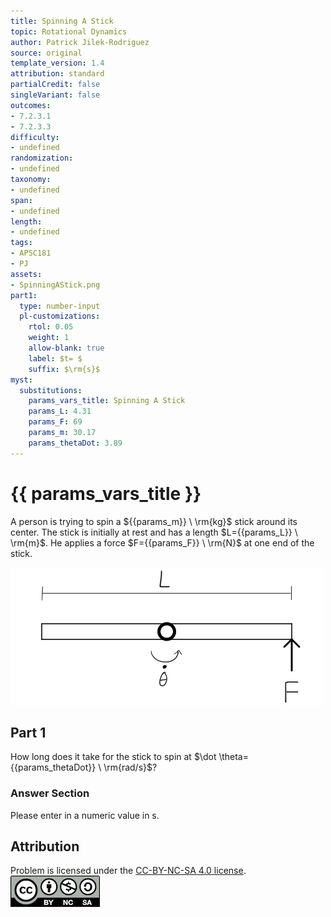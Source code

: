 ```yaml
---
title: Spinning A Stick
topic: Rotational Dynamics
author: Patrick Jilek-Rodriguez
source: original
template_version: 1.4
attribution: standard
partialCredit: false
singleVariant: false
outcomes:
- 7.2.3.1
- 7.2.3.3
difficulty:
- undefined
randomization:
- undefined
taxonomy:
- undefined
span:
- undefined
length:
- undefined
tags:
- APSC181
- PJ
assets:
- SpinningAStick.png
part1:
  type: number-input
  pl-customizations:
    rtol: 0.05
    weight: 1
    allow-blank: true
    label: $t= $
    suffix: $\rm{s}$
myst:
  substitutions:
    params_vars_title: Spinning A Stick
    params_L: 4.31
    params_F: 69
    params_m: 30.17
    params_thetaDot: 3.89
---
```

# {{ params_vars_title }}
A person is trying to spin a ${{params_m}} \ \rm{kg}$ stick around its center.
The stick is initially at rest and has a length $L={{params_L}} \ \rm{m}$.
He applies a force $F={{params_F}} \ \rm{N}$ at one end of the stick.

<img src="SpinningAStick.png" width=500 alt="A stick of length L rotating about its center at theta dot." >

## Part 1

How long does it take for the stick to spin at $\dot \theta={{params_thetaDot}} \ \rm{rad/s}$?

### Answer Section

Please enter in a numeric value in s.

## Attribution

Problem is licensed under the [CC-BY-NC-SA 4.0 license](https://creativecommons.org/licenses/by-nc-sa/4.0/).<br> ![The Creative Commons 4.0 license requiring attribution-BY, non-commercial-NC, and share-alike-SA license.](https://raw.githubusercontent.com/firasm/bits/master/by-nc-sa.png)